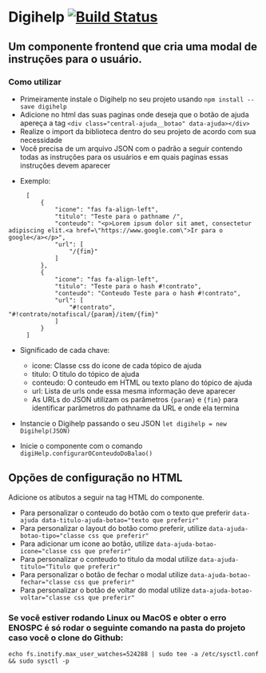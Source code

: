 # Digihelp [![Build Status](https://travis-ci.org/somosdigix/digihelp.svg?branch=master)](https://travis-ci.org/somosdigix/digihelp)
## Um componente frontend que cria uma modal de instruções para o usuário.

### Como utilizar

 - Primeiramente instale o Digihelp no seu projeto usando `npm install --save digihelp`
 - Adicione no html das suas paginas onde deseja que o botão de ajuda apereça a tag `<div class="central-ajuda__botao" data-ajuda></div>`
 - Realize o import da biblioteca dentro do seu projeto de acordo com sua necessidade
 - Você precisa de um arquivo JSON com o padrão a seguir contendo todas as instruções para os usuários e em quais paginas essas instruções devem aparecer
  * Exemplo:
   ```
        [
            {
                "icone": "fas fa-align-left",
                "titulo": "Teste para o pathname /",
                "conteudo": "<p>Lorem ipsum dolor sit amet, consectetur adipiscing elit.<a href=\"https://www.google.com\">Ir para o google</a></p>",
                "url": [
                    "/{fim}"
                ]
            },
            {
                "icone": "fas fa-align-left",
                "titulo": "Teste para o hash #!contrato",
                "conteudo": "Conteudo Teste para o hash #!contrato",
                "url": [
                    "#!contrato", "#!contrato/notafiscal/{param}/item/{fim}"
                ]
            }
        ]
   ```
   - Significado de cada chave:
     - icone: Classe css do icone de cada tópico de ajuda
     - titulo: O titulo do tópico de ajuda
     - conteudo: O conteudo em HTML ou texto plano do tópico de ajuda
     - url: Lista de urls onde essa mesma informação deve aparecer
     - As URLs do JSON utilizam os parâmetros `{param}` e `{fim}` para identificar parâmetros do pathname da URL e onde ela termina
 
 - Instancie o Digihelp passando o seu JSON `let digihelp = new Digihelp(JSON)`
 
 - Inicie o componente com o comando `digiHelp.configurarOConteudoDoBalao()`

## Opções de configuração no HTML

 Adicione os atibutos a seguir na tag HTML do componente.
 
 - Para personalizar o conteudo do botão com o texto que preferir `data-ajuda data-titulo-ajuda-botao="texto que preferir"`
 - Para personalizar o layout do botão como preferir, utilize `data-ajuda-botao-tipo="classe css que preferir"`
 - Para adicionar um icone ao botão, utilize `data-ajuda-botao-icone="classe css que preferir"`
 - Para personalizar o conteudo to titulo da modal utilize `data-ajuda-titulo="Titulo que preferir"` 
 - Para personalizar o botão de fechar o modal utilize `data-ajuda-botao-fechar="classe css que preferir"`
 - Para personalizar o botão de voltar do modal utilize `data-ajuda-botao-voltar="classe css que preferir"`

### Se você estiver rodando Linux ou MacOS e obter o erro ENOSPC é só rodar o seguinte comando na pasta do projeto caso você o clone do Github:
 ```
 echo fs.inotify.max_user_watches=524288 | sudo tee -a /etc/sysctl.conf && sudo sysctl -p
 ```
